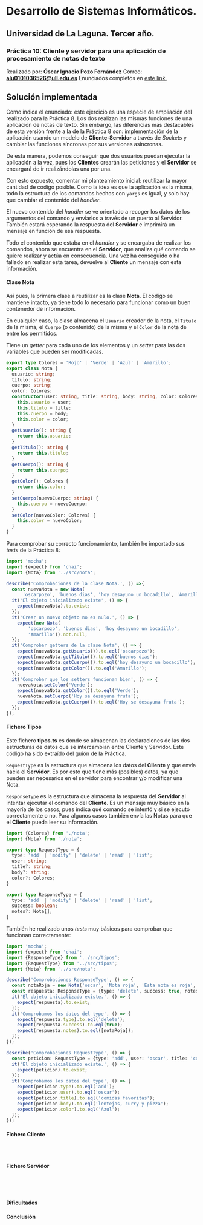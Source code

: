 # Desarrollo de Sistemas Informáticos.
## Universidad de La Laguna. Tercer año.
### Práctica 10: Cliente y servidor para una aplicación de procesamiento de notas de texto

Realizado por: **Óscar Ignacio Pozo Fernández**
Correo: **alu0101036526@ull.edu.es**
Enunciados completos en [este link.](https://ull-esit-inf-dsi-2021.github.io/prct08-filesystem-notes-app/)

## Solución implementada

Como indica el enunciado: este ejercicio es una especie de ampliación del realizado para la Práctica 8. Los dos realizan las mismas funciones de una aplicación de notas de texto. Sin embargo, las diferencias más destacables de esta versión frente a la de la Práctica 8 son: implementación de la aplicación usando un modelo de **Cliente-Servidor** a través de *Sockets* y cambiar las funciones síncronas por sus versiones asíncronas.

De esta manera, podemos conseguir que dos usuarios puedan ejecutar la aplicación a la vez, pues los **Clientes** crearán las peticiones y el **Servidor** se encargará de ir realizándolas una por una.

Con esto expuesto, comentar mi planteamiento inicial: reutilizar la mayor cantidad de código posible. Como la idea es que la aplicación es la misma, todo la estructura de los comandos hechos con `yargs` es igual, y solo hay que cambiar el contenido del *handler*.

El nuevo contenido del *handler* se ve orientado a recoger los datos de los argumentos del comando y enviarlos a través de un puerto al Servidor. También estará esperando la respuesta del **Servidor** e imprimirá un mensaje en función de esa respuesta.

Todo el contenido que estaba en el *handler* y se encargaba de realizar los comandos, ahora se encuentra en el **Servidor**, que analiza qué comando se quiere realizar y actúa en consecuencia. Una vez ha conseguido o ha fallado en realizar esta tarea, devuelve al **Cliente** un mensaje con esta información.

#### Clase Nota

Así pues, la primera clase a reutilizar es la clase **Nota**. El código se mantiene intacto, ya tiene todo lo necesario para funcionar como un buen contenedor de información.

En cualquier caso, la clase  almacena el `Usuario` creador de la nota, el `Titulo` de la misma, el `Cuerpo` (o contenido) de la misma y el `Color` de la nota de entre los permitidos.

Tiene un *getter* para cada uno de los elementos y un *setter* para las dos variables que pueden ser modificadas. 

```typescript
export type Colores = 'Rojo' | 'Verde' | 'Azul' | 'Amarillo';
export class Nota {
  usuario: string;
  titulo: string;
  cuerpo: string;
  color: Colores;
  constructor(user: string, title: string, body: string, color: Colores) {
    this.usuario = user;
    this.titulo = title;
    this.cuerpo = body;
    this.color = color;
  }
  getUsuario(): string {
    return this.usuario;
  }
  getTitulo(): string {
    return this.titulo;
  }
  getCuerpo(): string {
    return this.cuerpo;
  }
  getColor(): Colores {
    return this.color;
  }
  setCuerpo(nuevoCuerpo: string) {
    this.cuerpo = nuevoCuerpo;
  }
  setColor(nuevoColor: Colores) {
    this.color = nuevoColor;
  }
}
```

Para comprobar su correcto funcionamiento, también he importado sus *tests* de la Práctica 8:

```typescript
import 'mocha';
import {expect} from 'chai';
import {Nota} from '../src/nota';

describe('Comprobaciones de la clase Nota.', () =>{
  const nuevaNota = new Nota(
      'oscarpozo', 'buenos dias', 'hoy desayuno un bocadillo', 'Amarillo');
  it('El objeto inicializado existe', () => {
    expect(nuevaNota).to.exist;
  });
  it('Crear un nuevo objeto no es nulo.', () => {
    expect(new Nota(
        'oscarpozo', 'buenos dias', 'hoy desayuno un bocadillo',
        'Amarillo')).not.null;
  });
  it('Comprobar getters de la clase Nota', () => {
    expect(nuevaNota.getUsuario()).to.eql('oscarpozo');
    expect(nuevaNota.getTitulo()).to.eql('buenos dias');
    expect(nuevaNota.getCuerpo()).to.eql('hoy desayuno un bocadillo');
    expect(nuevaNota.getColor()).to.eql('Amarillo');
  });
  it('Comprobar que los setters funcionan bien', () => {
    nuevaNota.setColor('Verde');
    expect(nuevaNota.getColor()).to.eql('Verde');
    nuevaNota.setCuerpo('Hoy se desayuna fruta');
    expect(nuevaNota.getCuerpo()).to.eql('Hoy se desayuna fruta');
  });
});

```

#### Fichero Tipos

Este fichero **tipos.ts** es donde se almacenan las declaraciones de las dos estructuras de datos que se intercambian entre Cliente y Servidor. Este código ha sido extraído del guión de la Práctica.

`RequestType` es la estructura que almacena los datos del **Cliente** y que envía hacia el **Servidor**. Es por esto que tiene más (posibles) datos, ya que pueden ser necesarios en el servidor para encontrar y/o modificar una Nota.

`ResponseType` es la estructura que almacena la respuesta del **Servidor** al intentar ejecutar el comando del **Cliente**. Es un mensaje muy básico en la mayoría de los casos, pues indica qué comando se intentó y si se ejecutó correctamente o no. Para algunos casos también envía las Notas para que el **Cliente** pueda leer su información.

```typescript
import {Colores} from './nota';
import {Nota} from './nota';

export type RequestType = {
  type: 'add' | 'modify' | 'delete' | 'read' | 'list';
  user: string;
  title?: string;
  body?: string;
  color?: Colores;
}

export type ResponseType = {
  type: 'add' | 'modify' | 'delete' | 'read' | 'list';
  success: boolean;
  notes?: Nota[];
}
```

También he realizado unos *tests* muy básicos para comprobar que funcionan correctamente:

```typescript
import 'mocha';
import {expect} from 'chai';
import {ResponseType} from '../src/tipos';
import {RequestType} from '../src/tipos';
import {Nota} from '../src/nota';

describe('Comprobaciones ResponseType', () => {
  const notaRoja = new Nota('oscar', 'Nota roja', 'Esta nota es roja', 'Rojo');
  const respuesta: ResponseType = {type: 'delete', success: true, notes: [notaRoja]};
  it('El objeto inicializado existe.', () => {
    expect(respuesta).to.exist;
  });
  it('Comprobamos los datos del type', () => {
    expect(respuesta.type).to.eql('delete');
    expect(respuesta.success).to.eql(true);
    expect(respuesta.notes).to.eql([notaRoja]);
  });
});

describe('Comprobaciones RequestType', () => {
  const peticion: RequestType = {type: 'add', user: 'oscar', title: 'comidas favoritas', body: 'lentejas, curry y pizza', color: 'Azul'};
  it('El objeto inicializado existe.', () => {
    expect(peticion).to.exist;
  });
  it('Comprobamos los datos del type', () => {
    expect(peticion.type).to.eql('add');
    expect(peticion.user).to.eql('oscar');
    expect(peticion.title).to.eql('comidas favoritas');
    expect(peticion.body).to.eql('lentejas, curry y pizza');
    expect(peticion.color).to.eql('Azul');
  });
});
```

#### Fichero Cliente


```typescript

```

```typescript

```

```typescript

```

#### Fichero Servidor

```typescript

```

```typescript

```

```typescript

```

```typescript

```

#### Dificultades


#### Conclusión


